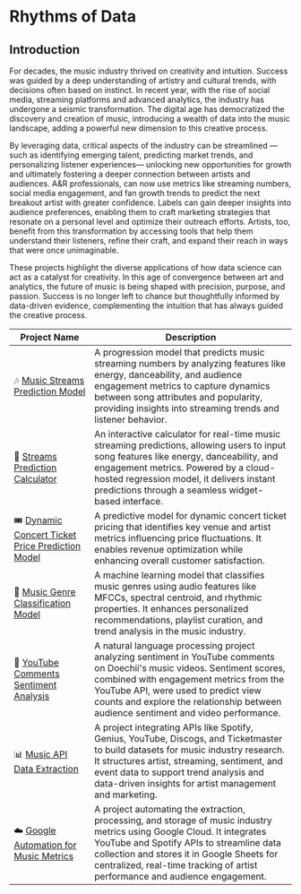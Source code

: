 # Rhythms of Data

## Introduction

For decades, the music industry thrived on creativity and intuition. Success was guided by a deep understanding of artistry and cultural trends, with decisions often based on instinct. In recent year, with the rise of  social media, streaming platforms and advanced analytics, the industry has undergone a seismic transformation. The digital age has democratized the discovery and creation of music, introducing a wealth of data into the music landscape, adding a powerful new dimension to this creative process. 

By leveraging data, critical aspects of the industry can be streamlined — such as identifying emerging talent, predicting market trends, and personalizing listener experiences— unlocking new opportunities for growth and ultimately fostering a deeper connection between artists and audiences. A&R professionals, can now use metrics like streaming numbers, social media engagement, and fan growth trends to predict the next breakout artist with greater confidence. Labels can gain deeper insights into audience preferences, enabling them to craft marketing strategies that resonate on a personal level and optimize their outreach efforts. Artists, too, benefit from this transformation by accessing tools that help them understand their listeners, refine their craft, and expand their reach in ways that were once unimaginable.

These projects highlight the diverse applications of how data science can act as a catalyst for creativity.  In this age of convergence between art and analytics, the future of music is being shaped with precision, purpose, and passion. Success is no longer left to chance but thoughtfully informed by data-driven evidence, complementing the intuition that has always guided the creative process.

| Project Name | Description |    
|---|---|
| 🎶 [Music Streams Prediction Model](https://github.com/RaghaviRajumohan/Rhythms-of-Data/tree/main/Music_Streams_Prediction_Model) | A progression model that predicts music streaming numbers by analyzing features like energy, danceability, and audience engagement metrics to capture dynamics between song attributes and popularity, providing insights into streaming trends and listener behavior.| 
| 🎹 [Streams Prediction Calculator](https://github.com/RaghaviRajumohan/Rhythms-of-Data/tree/main/Streams_Prediction_Calculator) | An interactive calculator for real-time music streaming predictions, allowing users to input song features like energy, danceability, and engagement metrics. Powered by a cloud-hosted regression model, it delivers instant predictions through a seamless widget-based interface.|
| 🎟️ [Dynamic Concert Ticket Price Prediction Model](https://github.com/RaghaviRajumohan/Rhythms-of-Data/tree/main/Dynamic_ticket_price_prediction_model)  | A predictive model for dynamic concert ticket pricing that identifies key venue and artist metrics influencing price fluctuations. It enables revenue optimization while enhancing overall customer satisfaction. |
| 🎸 [Music Genre Classification Model](https://github.com/RaghaviRajumohan/Rhythms-of-Data/tree/main/Music_Genre_Classification_Model) | A machine learning model that classifies music genres using audio features like MFCCs, spectral centroid, and rhythmic properties. It enhances personalized recommendations, playlist curation, and trend analysis in the music industry.|
| 🎤 [YouTube Comments Sentiment Analysis](https://github.com/RaghaviRajumohan/Rhythms-of-Data/tree/main/Youtube_Comments_Sentiment_Analysis) | A natural language processing project analyzing sentiment in YouTube comments on Doechii's music videos. Sentiment scores, combined with engagement metrics from the YouTube API, were used to predict view counts and explore the relationship between audience sentiment and video performance.|
| 📊 [Music API Data Extraction](https://github.com/RaghaviRajumohan/Rhythms-of-Data/tree/main/Music_API_data_extraction) | A project integrating APIs like Spotify, Genius, YouTube, Discogs, and Ticketmaster to build datasets for music industry research. It structures artist, streaming, sentiment, and event data to support trend analysis and data-driven insights for artist management and marketing.|
| ☁️ [Google Automation for Music Metrics](https://github.com/RaghaviRajumohan/Rhythms-of-Data/tree/main/Cloud_Automated_Music_Metrics) | A project automating the extraction, processing, and storage of music industry metrics using Google Cloud. It integrates YouTube and Spotify APIs to streamline data collection and stores it in Google Sheets for centralized, real-time tracking of artist performance and audience engagement.|



